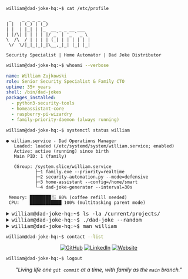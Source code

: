 ```bash
william@dad-joke-hq:~$ cat /etc/profile
```

```
 _    _ _ _ _ _                 
| |  | (_) | (_)                
| |  | |_| | |_  __ _ _ __ ___  
| |/\| | | | | |/ _` | '_ ` _ \ 
\  /\  / | | | | (_| | | | | | |
 \/  \/|_|_|_|_|\__,_|_| |_| |_|
                                
Security Specialist | Home Automator | Dad Joke Distributor
```

```bash
william@dad-joke-hq:~$ whoami --verbose
```
```yaml
name: William Zujkowski
role: Senior Security Specialist & Family CTO
uptime: 35+ years
shell: /bin/dad-jokes
packages_installed:
  - python3-security-tools
  - homeassistant-core  
  - raspberry-pi-wizardry
  - family-priority-daemon (always running)
```

```bash
william@dad-joke-hq:~$ systemctl status william
```
```
● william.service - Dad Operations Manager
   Loaded: loaded (/etc/systemd/system/william.service; enabled)
   Active: active (running) since birth
   Main PID: 1 (family)
   
   CGroup: /system.slice/william.service
           ├─1 family.exe --priority=realtime
           ├─2 security-automation.py --mode=defensive
           ├─3 home-assistant --config=/home/smart
           └─4 dad-joke-generator --interval=30s
           
 Memory: ████████░░ 80% (coffee refill needed)
 CPU:    ████████████ 100% (multitasking parent mode)
```

<details>
<summary><kbd>william@dad-joke-hq:~$ ls -la /current/projects/</kbd></summary>

```bash
drwxr-xr-x  2 william family  4096 Jan 17 [Standards]     # Battle-tested dev standards
drwxr-xr-x  2 william family  4096 Jan 17 [Personal-Site] # 11ty + dark mode magic  
drwx------  2 william family  4096 Jan 17 [Security-Auto] # Defensive tools (private)
drwxr-xr-x  2 william family  4096 Jan 17 [Home-Network]  # Digital fortress project
```

</details>

<details>
<summary><kbd>william@dad-joke-hq:~$ ./dad-joke --random</kbd></summary>

```
Generating dad joke... Done.

> "I used to hate facial hair, but then it grew on me."

[Press any key to groan...]
```

</details>

<details>
<summary><kbd>william@dad-joke-hq:~$ man william</kbd></summary>

```
WILLIAM(1)                    Dad Manual                    WILLIAM(1)

NAME
       william - security specialist, home automator, dad joke enthusiast

SYNOPSIS
       william [OPTIONS] [PROJECT]

DESCRIPTION
       William is a multi-threaded process optimized for family operations
       while maintaining high-performance security and automation tasks.
       
OPTIONS
       --coffee          Boost performance by 50%
       --family          Override all other priorities
       --security        Launch defensive security mode
       --homelab         Access smart home controls
       --dad-joke        Generate context-aware humor

EXAMPLES
       william --coffee --security
              Morning security audit with maximum efficiency
              
SEE ALSO
       husband(1), father(1), homeassistant(8), python(1)
```

</details>

```bash
william@dad-joke-hq:~$ contact --list
```
<p align="center">
  <a href="https://github.com/williamzujkowski"><img src="https://img.shields.io/badge/GitHub-williamzujkowski-181717?style=for-the-badge&logo=github" alt="GitHub"></a>
  <a href="https://www.linkedin.com/in/williamzujkowski"><img src="https://img.shields.io/badge/LinkedIn-William_Zujkowski-0A66C2?style=for-the-badge&logo=linkedin" alt="LinkedIn"></a>
  <a href="https://williamzujkowski.github.io"><img src="https://img.shields.io/badge/Website-Visit-00D861?style=for-the-badge&logo=google-chrome" alt="Website"></a>
</p>

```bash
william@dad-joke-hq:~$ logout
```
<p align="center">
  <em>"Living life one <code>git commit</code> at a time, with family as the <code>main</code> branch."</em>
</p>